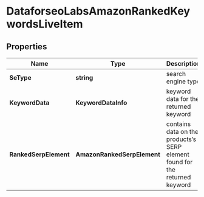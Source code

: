 # DataforseoLabsAmazonRankedKeywordsLiveItem


## Properties

| Name | Type | Description | Notes |
|------------ | ------------- | ------------- | -------------|
**SeType** | **string** | search engine type |[optional]|
**KeywordData** | **KeywordDataInfo** | keyword data for the returned keyword |[optional]|
**RankedSerpElement** | **AmazonRankedSerpElement** | contains data on the products’s SERP element found for the returned keyword |[optional]|